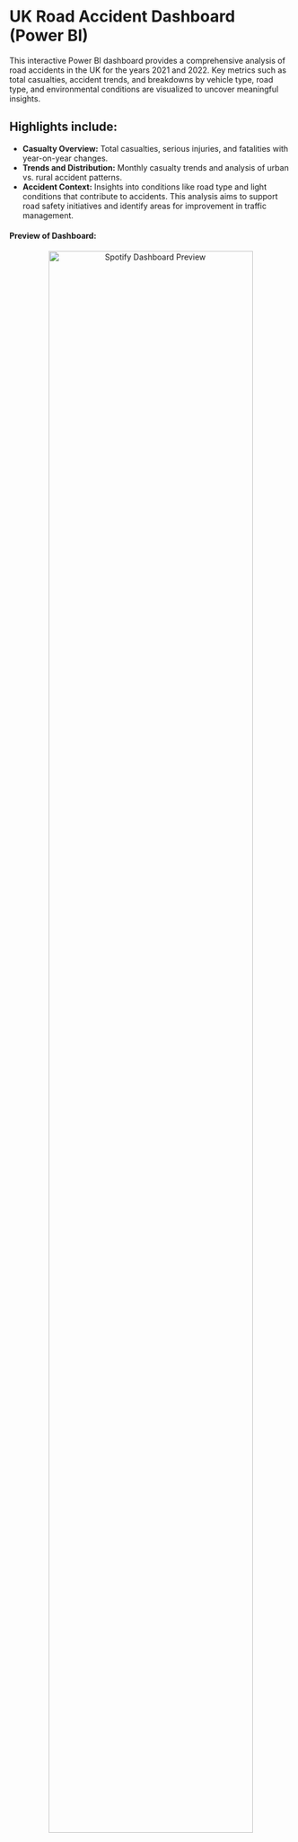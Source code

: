 # UK Road Accident Dashboard (Power BI)

This interactive Power BI dashboard provides a comprehensive analysis of road accidents in the UK for the years 2021 and 2022. Key metrics such as total casualties, accident trends, and breakdowns by vehicle type, road type, and environmental conditions are visualized to uncover meaningful insights.

## Highlights include:

- **Casualty Overview:** Total casualties, serious injuries, and fatalities with year-on-year changes.
- **Trends and Distribution:** Monthly casualty trends and analysis of urban vs. rural accident patterns.
- **Accident Context:** Insights into conditions like road type and light conditions that contribute to accidents. This analysis aims to support road safety initiatives and identify areas for improvement in traffic management.

#### Preview of Dashboard:
<p align="center">
    <img src="Spotify_Dashboard_Thumbnail.jpg" alt="Spotify Dashboard Preview" width="85%">
</p>
